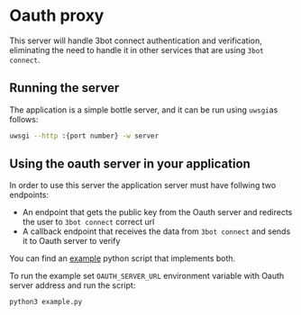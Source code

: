 # Oauth proxy

This server will handle 3bot connect authentication and verification, eliminating the need to handle it in other services that are using `3bot connect`.

## Running the server

The application is a simple bottle server, and it can be run using `uwsgi`as follows:

```bash
uwsgi --http :{port number} -w server
```

## Using the oauth server in your application

In order to use this server the application server must have follwing two endpoints:

- An endpoint that gets the public key from the Oauth server and redirects the user to `3bot connect` correct url
- A callback endpoint that receives the data from `3bot connect` and sends it to Oauth server to verify

You can find an [example](exmaple.py) python script that implements both.

To run the example set `OAUTH_SERVER_URL` environment variable with Oauth server address and run the script:

```bash
python3 example.py
```
